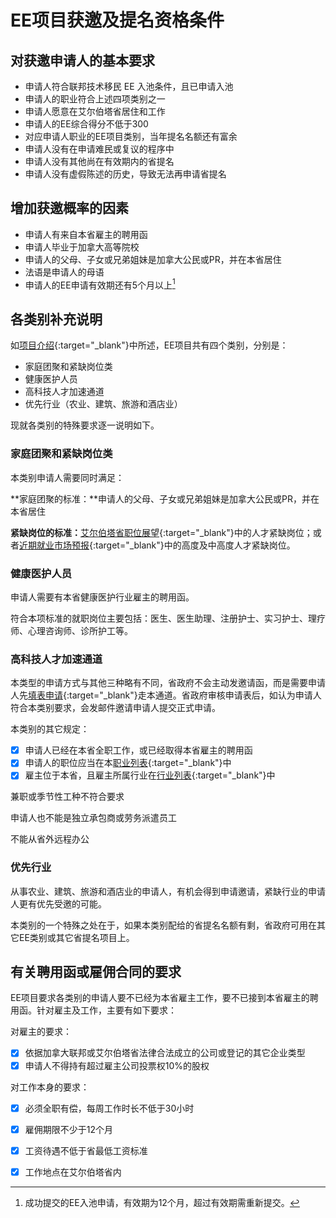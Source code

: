 # EE项目获邀及提名资格条件

## 对获邀申请人的基本要求

- 申请人符合联邦技术移民 EE 入池条件，且已申请入池
- 申请人的职业符合上述四项类别之一
- 申请人愿意在艾尔伯塔省居住和工作
- 申请人的EE综合得分不低于300
- 对应申请人职业的EE项目类别，当年提名名额还有富余
- 申请人没有在申请难民或复议的程序中
- 申请人没有其他尚在有效期内的省提名
- 申请人没有虚假陈述的历史，导致无法再申请省提名

## 增加获邀概率的因素

- 申请人有来自本省雇主的聘用函
- 申请人毕业于加拿大高等院校
- 申请人的父母、子女或兄弟姐妹是加拿大公民或PR，并在本省居住
- 法语是申请人的母语
- 申请人的EE申请有效期还有5个月以上[^1]

[^1]: 成功提交的EE入池申请，有效期为12个月，超过有效期需重新提交。

## 各类别补充说明

如[项目介绍](/AEE/intro/){:target="_blank"}中所述，EE项目共有四个类别，分别是：

- 家庭团聚和紧缺岗位类
- 健康医护人员
- 高科技人才加速通道
- 优先行业（农业、建筑、旅游和酒店业）

现就各类别的特殊要求逐一说明如下。

### 家庭团聚和紧缺岗位类

本类别申请人需要同时满足：

**家庭团聚的标准：**申请人的父母、子女或兄弟姐妹是加拿大公民或PR，并在本省居住

**紧缺岗位的标准：**[艾尔伯塔省职位展望](https://open.alberta.ca/publications/albertas-occupational-outlook){:target="_blank"}中的人才紧缺岗位；或者[近期就业市场预报](https://open.alberta.ca/publications/2368-1039){:target="_blank"}中的高度及中高度人才紧缺岗位。

### 健康医护人员

申请人需要有本省健康医护行业雇主的聘用函。

符合本项标准的就职岗位主要包括：医生、医生助理、注册护士、实习护士、理疗师、心理咨询师、诊所护工等。

### 高科技人才加速通道

本类型的申请方式与其他三种略有不同，省政府不会主动发邀请函，而是需要申请人先[填表申请](/AEE/intro/#_5){:target="_blank"}走本通道。省政府审核申请表后，如认为申请人符合本类别要求，会发邮件邀请申请人提交正式申请。

本类别的其它规定：

- [x] 申请人已经在本省全职工作，或已经取得本省雇主的聘用函
- [x] 申请人的职位应当在本[职业列表](https://drive.google.com/file/d/1mvAkNo7AoXp8IEM7TPAsVonhI2p5Wzb7/view?usp=sharing){:target="_blank"}中
- [x] 雇主位于本省，且雇主所属行业在[行业列表](https://drive.google.com/file/d/1vp9W4wBNMigJs1DP24JxqaZeA6za8RJf/view?usp=sharing){:target="_blank"}中
<p class="custom-list"><i class="fa-solid fa-circle-xmark"></i> 兼职或季节性工种不符合要求</p>
<p class="custom-list"><i class="fa-solid fa-circle-xmark"></i> 申请人也不能是独立承包商或劳务派遣员工</p>
<p class="custom-list"><i class="fa-solid fa-circle-xmark"></i> 不能从省外远程办公</p>

### 优先行业

从事农业、建筑、旅游和酒店业的申请人，有机会得到申请邀请，紧缺行业的申请人更有优先受邀的可能。

本类别的一个特殊之处在于，如果本类别配给的省提名名额有剩，省政府可用在其它EE类别或其它省提名项目上。

## 有关聘用函或雇佣合同的要求

EE项目要求各类别的申请人要不已经为本省雇主工作，要不已接到本省雇主的聘用函。针对雇主及工作，主要有如下要求：

对雇主的要求：

- [x] 依据加拿大联邦或艾尔伯塔省法律合法成立的公司或登记的其它企业类型
- [x] 申请人不得持有超过雇主公司投票权10%的股权

对工作本身的要求：

- [x] 必须全职有偿，每周工作时长不低于30小时
- [x] 雇佣期限不少于12个月
- [x] 工资待遇不低于省最低工资标准
- [x] 工作地点在艾尔伯塔省内


